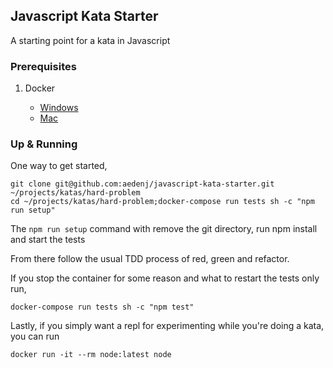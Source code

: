 ## Javascript Kata Starter

A starting point for a kata in Javascript

### Prerequisites

1. Docker

    + [Windows](https://docs.docker.com/docker-for-windows/install/)
    + [Mac](https://download.docker.com/mac/stable/Docker.dmg)

### Up & Running

One way to get started,

```
git clone git@github.com:aedenj/javascript-kata-starter.git ~/projects/katas/hard-problem
cd ~/projects/katas/hard-problem;docker-compose run tests sh -c "npm run setup"
```

The `npm run setup` command with remove the git directory, run npm install and start the tests

From there follow the usual TDD process of red, green and refactor.

If you stop the container for some reason and what to restart the tests only run,

```
docker-compose run tests sh -c "npm test"
```

Lastly, if you simply want a repl for experimenting while you're doing a kata, you can run

```
docker run -it --rm node:latest node
```
